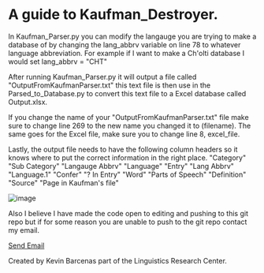 <h1> A guide to Kaufman_Destroyer. </h1>

In Kaufman_Parser.py you can modify the langauge you are trying to make a database of by changing the lang_abbrv variable on line 78 to whatever language abbreviation. For example
if I want to make a Ch'olti database I would set lang_abbrv = "CHT"

After running Kaufman_Parser.py it will output a file called "OutputFromKaufmanParser.txt" this text file is then use in the Parsed_to_Database.py to convert this text file to a
Excel database called Output.xlsx.  

If you change the name of your "OutputFromKaufmanParser.txt" file make sure to change line 269 to the new name you changed it to (filename). The same goes for the Excel file, make sure you to change line 8, excel_file.

Lastly, the output file needs to have the following column headers so it knows where to put the correct information in the right place. 
"Category"	"Sub Category"	"Langauge Abbrv"	"Language"	"Entry"		"Lang Abbrv"	"Language.1"	"Confer"	"? In Entry"	"Word"	"Parts of Speech"	"Definition"	"Source"	"Page in Kaufman's file"

![image](https://github.com/kevin14767/Kaufman_Destroyer/assets/95306723/eb2c1b40-0b6e-4944-ad21-53de6e4c96b2)

Also I believe I have made the code open to editing and pushing to this git repo but if for some reason you are unable to push to the git repo contact my email.

<a href = "mailto: kevinbarcenas2022@gmail.com">Send Email</a>

Created by Kevin Barcenas part of the Linguistics Research Center.
